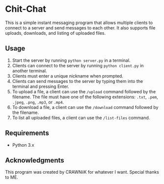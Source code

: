 # Chit-Chat

This is a simple instant messaging program that allows multiple clients to connect to a server and send messages to each other. It also supports file uploads, downloads, and listing of uploaded files.

## Usage

1. Start the server by running `python server.py` in a terminal.
2. Clients can connect to the server by running `python client.py` in another terminal.
3. Clients must enter a unique nickname when prompted.
4. Clients can send messages to the server by typing them into the terminal and pressing Enter.
5. To upload a file, a client can use the `/upload` command followed by the filename. The file must have one of the following extensions: `.txt`, `.pem`, `.jpeg`, `.png`, `.mp3`, or `.mp4`.
6. To download a file, a client can use the `/download` command followed by the filename.
7. To list all uploaded files, a client can use the `/list-files` command.

## Requirements

- Python 3.x

## Acknowledgments

This program was created by CRAWNiiK for whatever I want. Special thanks to ME.
